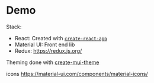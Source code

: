 # Demo

Stack:

- React: Created with [`create-react-app`](https://create-react-app.dev/)
- Material UI: Front end lib
- Redux: https://redux.js.org/

Theming done with [create-mui-theme](https://react-theming.github.io/create-mui-theme/)

icons https://material-ui.com/components/material-icons/